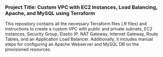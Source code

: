 ### Project Title: Custom VPC with EC2 Instances, Load Balancing, Apache, and MySQL using Terraform

This repository contains all the necessary Terraform files (.tf files) and instructions to create a custom VPC with public and private subnets, EC2 instances, Security Group, Elastic IP, NAT Gateway, Internet Gateway, Route Tables, and an Application Load Balancer. Additionally, it includes manual steps for configuring an Apache Webserver and MySQL DB on the provisioned resources.

